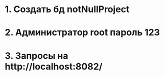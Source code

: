 # 1. Создать бд notNullProject
# 2. Администратор root пароль 123
# 3. Запросы на http://localhost:8082/
